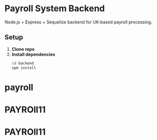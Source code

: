 # Payroll System Backend

Node.js + Express + Sequelize backend for UK-based payroll processing.

## Setup

1. **Clone repo**  
2. **Install dependencies**  
   ```bash
   cd backend
   npm install
# payroll
# PAYROll11
# PAYROll11
